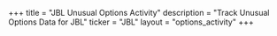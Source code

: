 +++
title = "JBL Unusual Options Activity"
description = "Track Unusual Options Data for JBL"
ticker = "JBL"
layout = "options_activity"
+++

